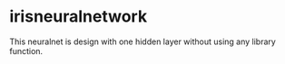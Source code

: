 # irisneuralnetwork


This neuralnet is design with one hidden layer without using any library function.


